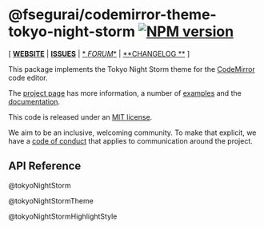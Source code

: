 <!-- NOTE: README.md is generated from src/README.md -->

# @fsegurai/codemirror-theme-tokyo-night-storm [![NPM version](https://img.shields.io/npm/v/@fsegurai/codemirror-theme-tokyo-night-storm.svg)](https://www.npmjs.org/package/@fsegurai/codemirror-theme-tokyo-night-storm)

[ [**WEBSITE**](https://codemirror.net/6/) | [**ISSUES**](https://github.com/codemirror/codemirror.next/issues) | [*
*FORUM**](https://discuss.codemirror.net/c/next/) | [**CHANGELOG
**](https://github.com/codemirror/theme-one-dark/blob/main/CHANGELOG.md) ]

This package implements the Tokyo Night Storm theme for the
[CodeMirror](https://codemirror.net/6/) code editor.

The [project page](https://codemirror.net/6/) has more information, a
number of [examples](https://codemirror.net/6/examples/) and the
[documentation](https://codemirror.net/6/docs/).

This code is released under an
[MIT license](https://github.com/fsegurai/cm6-themes/tree/main/LICENSE).

We aim to be an inclusive, welcoming community. To make that explicit,
we have a [code of
conduct](http://contributor-covenant.org/version/1/1/0/) that applies
to communication around the project.

## API Reference

@tokyoNightStorm

@tokyoNightStormTheme

@tokyoNightStormHighlightStyle